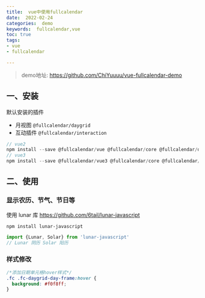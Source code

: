 ```yaml
---
title:  vue中使用fullcalendar
date:  2022-02-24
categories:  demo
keywords:  fullcalendar,vue
toc: true
tags:
- vue
- fullcalendar

---
```


> demo地址: https://github.com/ChiYuuuu/vue-fullcalendar-demo

<!--more-->

## 一、安装

默认安装的插件

- 月视图 `@fullcalendar/daygrid`
- 互动插件 `@fullcalendar/interaction`

```js
// vue2
npm install --save @fullcalendar/vue @fullcalendar/core @fullcalendar/daygrid @fullcalendar/interaction
// vue3
npm install --save @fullcalendar/vue3 @fullcalendar/core @fullcalendar/daygrid @fullcalendar/interaction
```

## 二、使用
### 显示农历、节气、节日等

使用 lunar 库 https://github.com/6tail/lunar-javascript


 `npm install lunar-javascript`

```js
import {Lunar, Solar} from 'lunar-javascript'
// Lunar 阴历 Solar 阳历
```

### 样式修改

```css
/*添加日期单元格hover样式*/
.fc .fc-daygrid-day-frame:hover {
  background: #f0f8ff;
}
```



